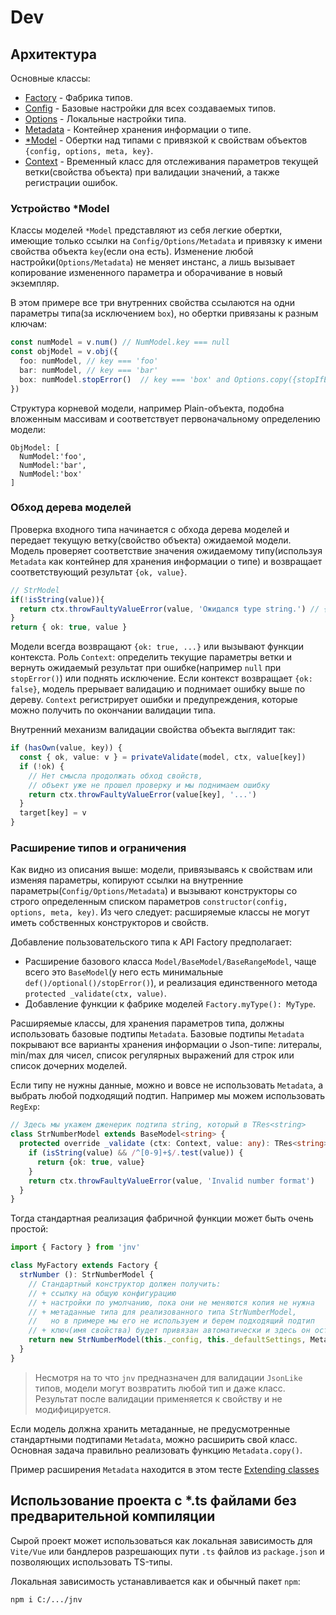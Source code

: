 
# Dev

## Архитектура

Основные классы:

* [Factory](./src/models.ts) - Фабрика типов.
* [Config](./src/config.ts) - Базовые настройки для всех создаваемых типов.
* [Options](./src/options.ts) - Локальные настройки типа.
* [Metadata](./src/metadata.ts) - Контейнер хранения информации о типе.
* [*Model](./src/models.ts) - Обертки над типами с привязкой к свойствам объектов `{config, options, meta, key}`.
* [Context](./src/context.ts) - Временный класс для отслеживания параметров текущей ветки(свойства объекта) при валидации значений, а также регистрации ошибок.

### Устройство *Model

Классы моделей `*Model` представляют из себя легкие обертки, имеющие только ссылки на `Config/Options/Metadata` и привязку к имени свойства объекта `key`(если она есть). Изменение любой настройки(`Options/Metadata`) не меняет инстанс, а лишь вызывает копирование измененного параметра и оборачивание в новый экземпляр.

В этом примере все три внутренних свойства ссылаются на одни параметры типа(за исключением `box`), но обертки привязаны к разным ключам:

```ts
const numModel = v.num() // NumModel.key === null
const objModel = v.obj({
  foo: numModel, // key === 'foo'
  bar: numModel, // key === 'bar'
  box: numModel.stopError()  // key === 'box' and Options.copy({stopIfError: true})
})
```

Структура корневой модели, например Plain-объекта, подобна вложенным массивам и соответствует первоначальному определению модели:

```
ObjModel: [
  NumModel:'foo',
  NumModel:'bar',
  NumModel:'box'
]
```

### Обход дерева моделей

Проверка входного типа начинается с обхода дерева моделей и передает текущую ветку(свойство объекта) ожидаемой модели. Модель проверяет соответствие значения ожидаемому типу(используя `Metadata` как контейнер для хранения информации о типе) и возвращает соответствующий результат `{ok, value}`. 

```ts
// StrModel
if(!isString(value)){
  return ctx.throwFaultyValueError(value, 'Ожидался type string.') // {ok: false, ...}
}
return { ok: true, value }
```

Модели всегда возвращают `{ok: true, ...}` или вызывают функции контекста. Роль `Context`: определить текущие параметры ветки и вернуть ожидаемый результат при ошибке(например `null` при `stopError()`) или поднять исключение. Если контекст возвращает `{ok: false}`, модель прерывает валидацию и поднимает ошибку выше по дереву. `Context` регистрирует ошибки и предупреждения, которые можно получить по окончании валидации типа.

Внутренний механизм валидации свойства объекта выглядит так:

```ts
if (hasOwn(value, key)) {
  const { ok, value: v } = privateValidate(model, ctx, value[key])
  if (!ok) {
    // Нет смысла продолжать обход свойств,
    // объект уже не прошел проверку и мы поднимаем ошибку
    return ctx.throwFaultyValueError(value[key], '...')
  }
  target[key] = v
}
```

### Расширение типов и ограничения

Как видно из описания выше: модели, привязываясь к свойствам или изменяя параметры, копируют ссылки на внутренние параметры(`Config/Options/Metadata`) и вызывают конструкторы со строго определенным списком параметров `constructor(config, options, meta, key)`. Из чего следует: расширяемые классы не могут иметь собственных конструкторов и свойств.

Добавление пользовательского типа к API Factory предполагает:

* Расширение базового класса `Model/BaseModel/BaseRangeModel`, чаще всего это `BaseModel`(у него есть минимальные `def()/optional()/stopError()`), и реализация единственного метода `protected _validate(ctx, value)`.
* Добавление функции к фабрике моделей `Factory.myType(): MyType`.

Расширяемые классы, для хранения параметров типа, должны использовать базовые подтипы `Metadata`. Базовые подтипы `Metadata` покрывают все варианты хранения информации о Json-типе: литералы, min/max для чисел, список регулярных выражений для строк или список дочерних моделей.

Если типу не нужны данные, можно и вовсе не использовать `Metadata`, а выбрать любой подходящий подтип. Например мы можем использовать `RegExp`:

```ts
// Здесь мы укажем дженерик подтипа string, который в TRes<string>
class StrNumberModel extends BaseModel<string> {
  protected override _validate (ctx: Context, value: any): TRes<string> {
    if (isString(value) && /^[0-9]+$/.test(value)) {
      return {ok: true, value}
    }
    return ctx.throwFaultyValueError(value, 'Invalid number format')
  }
}
```

Тогда стандартная реализация фабричной функции может быть очень простой:

```ts
import { Factory } from 'jnv'

class MyFactory extends Factory {
  strNumber (): StrNumberModel {
    // Стандартный конструктор должен получить:
    // + ссылку на общую конфигурацию
    // + настройки по умолчанию, пока они не меняются копия не нужна    
    // + метаданные типа для реализованного типа StrNumberModel,
    //   но в примере мы его не используем и берем подходящий подтип
    // + ключ(имя свойства) будет привязан автоматически и здесь он остается null
    return new StrNumberModel(this._config, this._defaultSettings, Metadata.str(), null)
  }
}
```

> Несмотря на то что `jnv` предназначен для валидации `JsonLike` типов, модели могут возвратить любой тип и даже класс. Результат после валидации применяется к свойству и не модифицируется.

Если модель должна хранить метаданные, не предусмотренные стандартными подтипами `Metadata`, можно расширить свой класс. Основная задача правильно реализовать функцию `Metadata.copy()`.

Пример расширения `Metadata` находится в этом тесте [Extending classes](./src/index.test.ts#152)

## Использование проекта с *.ts файлами без предварительной компиляции

Сырой проект может использоваться как локальная зависимость для `Vite/Vue` или бандлеров разрешающих пути `.ts` файлов из `package.json` и позволяющих использовать TS-типы.

Локальная зависимость устанавливается как и обычный пакет `npm`:

    npm i C:/.../jnv

